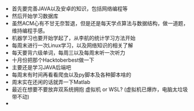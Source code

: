 - 首先要完善JAVA以及安卓的知识，包括网络编程等  
- 然后开始学习数据库  
- 虽然ACM心有不甘无奈暂退，但是还是每天学点算法与数据结构，做一道题，维持编程手感。
- 机器学习也要开始学起了，从李航的统计学习方法开始
- 每周末进行一次Linux学习，以及网络知识的相关了解
- 每天要背六级单词，每周三以及每周末听一次听力
- 十月份把那个Hacktoberbest做一下
- 主要还是学习JAVA后端吧
- 每周末有时间再看看爬虫以及py脚本及各种脚本啥的
- 周末实在还闲的话就弄一下Matlab
- 最近在想要不要放弃双系统拥抱 虚拟机 or WSL? (虚拟机已爆炸，电脑太垃圾带不动)
- 